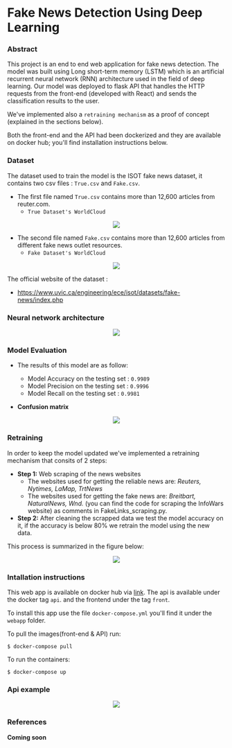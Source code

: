# Fake News Detection Using Deep Learning

### Abstract
This project is an end to end web application for fake news detection. The model was built using Long short-term memory (LSTM) which is an artificial recurrent neural network (RNN) architecture used in the field of deep learning. Our model was deployed to flask API that handles the HTTP requests from the front-end (developed with React) and sends the classification results to the user.

We've implemented also a ```retraining mechanism``` as a proof of concept (explained in the sections below).

Both the front-end and the API had been dockerized and they are available on docker hub; you'll find installation instructions below. 

### Dataset
The dataset used to train the model is the ISOT fake news dataset, it contains two  csv files :  `True.csv` and `Fake.csv`. 

* The first file named `True.csv` contains more than 12,600 articles from reuter.com.
  - ```True Dataset's WorldCloud```

<p align="center"><img src="https://github.com/MouadNid01/FakeNewsDetection/blob/main/Images/True%20dataset's%20world%20cloud.png?raw=true" /></p>

* The second file named `Fake.csv` contains more than 12,600 articles from different fake news outlet resources.
  - ```Fake Dataset's WorldCloud```

<p align="center"><img src="https://github.com/MouadNid01/FakeNewsDetection/blob/main/Images/Fake%20dataset's%20world%20cloud.png" /></p>


The official website of the dataset :
  - https://www.uvic.ca/engineering/ece/isot/datasets/fake-news/index.php

### Neural network architecture

<p align="center"><img src="https://github.com/MouadNid01/FakeNewsDetection/blob/main/Images/model_schema.png?raw=true" /></p>

### Model Evaluation
* The results of this model are as follow:
  - Model Accuracy on the testing set : `0.9989`
  - Model Precision on the testing set : `0.9996`
  - Model Recall on the testing set :  `0.9981`

* **Confusion matrix**
<p align="center"><img src="https://github.com/MouadNid01/FakeNewsDetection/blob/main/Images/Confusion_matrix.png?raw=true" /></p>

### Retraining
In order to keep the model updated we've implemented a retraining mechanism that consits of 2 steps:
* **Step 1:** Web scraping of the news websites
  - The websites used for getting the reliable news are: *Reuters, Nytimes, LaMap, TrtNews*
  - The websites used for getting the fake news are: *Breitbart, NaturalNews, Wnd.* (you can find the code for scraping the InfoWars website) as comments in FakeLinks_scraping.py. 
* **Step 2:** After cleaning the scrapped data we test the model accuracy on it, if the accuracy is below 80% we retrain the model using the new data.

This process is summarized in the figure below:
<p align="center"><img  src="https://raw.githubusercontent.com/MouadNid01/FakeNewsDetection/main/Images/Model%20retraining.jpg" /></p>

### Intallation instructions
This web app is available on docker hub via [link](https://hub.docker.com/repository/docker/mouadnid00/fake-news-detection/general).
The api is available under the docker tag `api`. and the frontend under the tag `front`.

To install this app use the file `docker-compose.yml` you'll find it under the ```webapp``` folder.

 To pull the images(front-end & API) run: 

 ```
 $ docker-compose pull 
 ``` 
 

 To run the containers: 
```
$ docker-compose up
``` 
### Api example

<p align="center"><img  src="https://raw.githubusercontent.com/MouadNid01/FakeNewsDetection/main/Images/Request%20example.png" /></p>

### References

**Coming soon**
